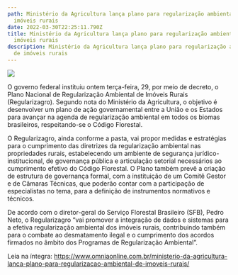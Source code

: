 ```yaml
---
path: Ministério da Agricultura lança plano para regularização ambiental de
  imóveis rurais
date: 2022-03-30T22:25:11.790Z
title: Ministério da Agricultura lança plano para regularização ambiental de
  imóveis rurais
description: Ministério da Agricultura lança plano para regularização ambiental
  de imóveis rurais
---
```

<!--StartFragment-->

![](https://www.omniaonline.com.br/wp-content/uploads/2022/03/Site-LinkedIn-Facebook-76.png)

<!--StartFragment-->

O governo federal instituiu ontem terça-feira, 29, por meio de decreto, o Plano Nacional de Regularização Ambiental de Imóveis Rurais (Regularizagro). Segundo nota do Ministério da Agricultura, o objetivo é desenvolver um plano de ação governamental entre a União e os Estados para avançar na agenda de regularização ambiental em todos os biomas brasileiros, respeitando-se o Código Florestal.

O Regularizagro, ainda conforme a pasta, vai propor medidas e estratégias para o cumprimento das diretrizes da regularização ambiental nas propriedades rurais, estabelecendo um ambiente de segurança jurídico-institucional, de governança pública e articulação setorial necessários ao cumprimento efetivo do Código Florestal. O Plano também prevê a criação de estrutura de governança formal, com a instituição de um Comitê Gestor e de Câmaras Técnicas, que poderão contar com a participação de especialistas no tema, para a definição de instrumentos normativos e técnicos.

De acordo com o diretor-geral do Serviço Florestal Brasileiro (SFB), Pedro Neto, o Regularizagro “vai promover a integração de dados e sistemas para a efetiva regularização ambiental dos imóveis rurais, contribuindo também para o combate ao desmatamento ilegal e o cumprimento dos acordos firmados no âmbito dos Programas de Regularização Ambiental”.

Leia na íntegra: https://www.omniaonline.com.br/ministerio-da-agricultura-lanca-plano-para-regularizacao-ambiental-de-imoveis-rurais/

<!--EndFragment-->

<!--EndFragment-->